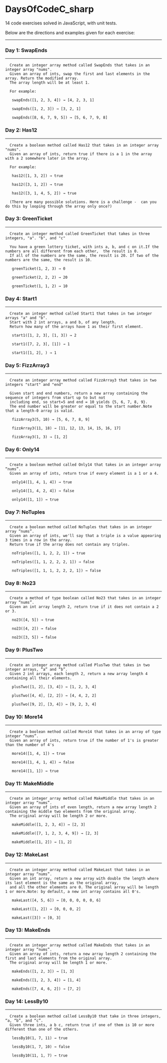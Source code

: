 # DaysOfCodeC_sharp

14 code exercises solved in JavaScript, with unit tests.

Below are the directions and examples given for each exercise:

---

### Day 1: SwapEnds
---
      Create an integer array method called SwapEnds that takes in an integer array "nums". 
      Given an array of ints, swap the first and last elements in the array. Return the modified array. 
      The array length will be at least 1.
      
      For example:
      
       swapEnds([1, 2, 3, 4]) → [4, 2, 3, 1]
      
       swapEnds([1, 2, 3]) → [3, 2, 1]
      
       swapEnds([8, 6, 7, 9, 5]) → [5, 6, 7, 9, 8]

### Day 2: Has12
---
      Create a boolean method called Has12 that takes in an integer array "nums". 
      Given an array of ints, return true if there is a 1 in the array with a 2 somewhere later in the array.
      
      For example:
      
       has12([1, 3, 2]) → true
      
       has12([3, 1, 2]) → true
      
       has12([3, 1, 4, 5, 2]) → true
      
      (There are many possible solutions. Here is a challenge -  can you do this by looping through the array only once?) 

### Day 3: GreenTicket
---
      Create an integer method called GreenTicket that takes in three integers, "a". "b", and "c"

      You have a green lottery ticket, with ints a, b, and c on it.If the numbers are all different from each other,  the result is 0. 
      If all of the numbers are the same, the result is 20. If two of the numbers are the same, the result is 10.
      
       greenTicket(1, 2, 3) → 0
      
       greenTicket(2, 2, 2) → 20
      
       greenTicket(1, 1, 2) → 10

### Day 4: Start1
---
      Create an integer method called Start1 that takes in two integer arrays "a" and "b". 
      Start with 2 int arrays, a and b, of any length.
      Return how many of the arrays have 1 as their first element.
      
       start1([1, 2, 3], [1, 3]) → 2
      
       start1([7, 2, 3], [1]) → 1
      
       start1([1, 2], ) → 1


### Day 5: FizzArray3
---
      Create an integer array method called FizzArray3 that takes in two integers "start" and "end"
      
      Given start and end numbers, return a new array containing the sequence of integers from start up to but not
      including end, so start=5 and end = 10 yields {5, 6, 7, 8, 9}. 
      The end number will be greater or equal to the start number.Note that a length-0 array is valid.
      
       fizzArray3(5, 10) → [5, 6, 7, 8, 9]
       
       fizzArray3(11, 18) → [11, 12, 13, 14, 15, 16, 17]
       
       fizzArray3(1, 3) → [1, 2]


### Day 6: Only14
---
      Create a boolean method called Only14 that takes in an integer array “nums”.
      Given an array of ints, return true if every element is a 1 or a 4.
      
       only14([1, 4, 1, 4]) → true
       
       only14([1, 4, 2, 4]) → false
       
       only14([1, 1]) → true


### Day 7: NoTuples
---
      Create a boolean method called NoTuples that takes in an integer array “nums”.  
      Given an array of ints, we'll say that a triple is a value appearing 3 times in a row in the array. 
      Return true if the array does not contain any triples.
      
       noTriples([1, 1, 2, 2, 1]) → true
       
       noTriples([1, 1, 2, 2, 2, 1]) → false
       
       noTriples([1, 1, 1, 2, 2, 2, 1]) → false


### Day 8: No23
---
      Create a method of type boolean called No23 that takes in an integer array “nums”. 
      Given an int array length 2, return true if it does not contain a 2 or 3.
      
       no23([4, 5]) → true
      
       no23([4, 2]) → false
      
       no23([3, 5]) → false


### Day 9: PlusTwo
---
      Create an integer array method called PlusTwo that takes in two integer arrays, “a” and “b”. 
      Given 2 int arrays, each length 2, return a new array length 4 containing all their elements.
      
       plusTwo([1, 2], [3, 4]) → [1, 2, 3, 4]
       
       plusTwo([4, 4], [2, 2]) → [4, 4, 2, 2]
       
       plusTwo([9, 2], [3, 4]) → [9, 2, 3, 4]


### Day 10: More14
---
      Create a boolean method called More14 that takes in an array of type integer “nums”. 
      Given an array of ints, return true if the number of 1's is greater than the number of 4's
      
       more14([1, 4, 1]) → true
       
       more14([1, 4, 1, 4]) → false
       
       more14([1, 1]) → true


### Day 11: MakeMiddle
---
      Create an integer array method called MakeMiddle that takes in an integer array “nums”. 
      Given an array of ints of even length, return a new array length 2 containing the middle two elements from the original array.
      The original array will be length 2 or more.
      
       makeMiddle([1, 2, 3, 4]) → [2, 3]
       
       makeMiddle([7, 1, 2, 3, 4, 9]) → [2, 3]
       
       makeMiddle([1, 2]) → [1, 2]


### Day 12: MakeLast
---
      Create an integer array method called MakeLast that takes in an integer array “nums”. 
      Given an int array, return a new array with double the length where its last element is the same as the original array, 
      and all the other elements are 0. The original array will be length 1 or more.Note: by default, a new int array contains all 0's.
      
       makeLast([4, 5, 6]) → [0, 0, 0, 0, 0, 6]
       
       makeLast([1, 2]) → [0, 0, 0, 2]
       
       makeLast([3]) → [0, 3]


### Day 13: MakeEnds
---
      Create an integer array method called MakeEnds that takes in an integer array “nums”. 
      Given an array of ints, return a new array length 2 containing the first and last elements from the original array.
      The original array will be length 1 or more.
      
       makeEnds([1, 2, 3]) → [1, 3]
       
       makeEnds([1, 2, 3, 4]) → [1, 4]
       
       makeEnds([7, 4, 6, 2]) → [7, 2]


### Day 14: LessBy10
---
      Create a boolean method called LessBy10 that take in three integers, “a, “b”, and “c”. 
      Given three ints, a b c, return true if one of them is 10 or more different than one of the others.
      
       lessBy10(1, 7, 11) → true
       
       lessBy10(1, 7, 10) → false
       
       lessBy10(11, 1, 7) → true


